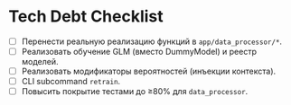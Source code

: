 <!--
@file: DEBT_CHECKLIST.md
@description: Checklist for upcoming technical debt fixes.
@dependencies: docs/changelog.md, docs/tasktracker.md
@created: 2025-09-10
-->
# Tech Debt Checklist
- [ ] Перенести реальную реализацию функций в `app/data_processor/*`.
- [ ] Реализовать обучение GLM (вместо DummyModel) и реестр моделей.
- [ ] Реализовать модификаторы вероятностей (инъекции контекста).
- [ ] CLI subcommand `retrain`.
- [ ] Повысить покрытие тестами до ≥80% для `data_processor`.
